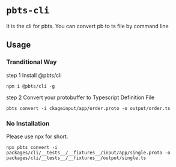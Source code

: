 # `pbts-cli`

It is the cli for pbts. You can convert pb to ts file by command line

## Usage

### Tranditional Way

step 1 Install @pbts/cli

```shell
npm i @pbts/cli -g
```

step 2 Convert your protobuffer to Typescript Definition File

```shell
pbts convert -i ckageinput/app/order.proto -o output/order.ts
```

### No Installation

Please use npx for short.

```shell
npx pbts convert -i packages/cli/__tests__/__fixtures__/input/app/single.proto -o packages/cli/__tests__/__fixtures__/output/single.ts
```
